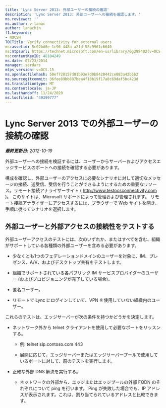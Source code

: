 ```yaml
---
title: 'Lync Server 2013: 外部ユーザーの接続の確認'
description: 'Lync Server 2013: 外部ユーザーへの接続を確認します。'
ms.reviewer: ''
ms.author: v-lanac
author: lanachin
f1.keywords:
- NOCSH
TOCTitle: Verify connectivity for external users
ms:assetid: 5c02bd6e-1c96-448a-a21d-58c9961c6640
ms:mtpsurl: https://technet.microsoft.com/en-us/library/Gg398402(v=OCS.15)
ms:contentKeyID: 48184249
ms.date: 07/23/2014
manager: serdars
mtps_version: v=OCS.15
ms.openlocfilehash: 50ef728157d01b93e7d0b8420442ce083a42b5b2
ms.sourcegitcommit: 36fee89bb887bea4f18b19f17a8c69daf5bc423d
ms.translationtype: MT
ms.contentlocale: ja-JP
ms.lasthandoff: 11/24/2020
ms.locfileid: "49399777"
---
```

# <a name="verify-connectivity-for-external-users-in-lync-server-2013"></a>Lync Server 2013 での外部ユーザーの接続の確認

<div data-xmlns="http://www.w3.org/1999/xhtml">

<div class="topic" data-xmlns="http://www.w3.org/1999/xhtml" data-msxsl="urn:schemas-microsoft-com:xslt" data-cs="https://msdn.microsoft.com/">

<div data-asp="https://msdn2.microsoft.com/asp">



</div>

<div id="mainSection">

<div id="mainBody">

<span> </span>

_**最終更新日:** 2012-10-19_

外部ユーザーへの接続を検証するには、ユーザーからサーバーおよびアクセスエッジサービスのポートへの接続を確認する必要があります。

構成を確認し、外部ユーザーのアクセスに必要なシナリオに対して適切なメッセージの接続、送受信、受信を行うことができるようにするための重要なリソース。リモート接続アナライザーサイト ( <http://www.testocsconnectivity.com> )。 このサイトは、Microsoft サポートによって管理および管理されます。 リモート接続アナライザーにアクセスするには、ブラウザーで Web サイトを開き、手順に従ってシナリオを選択します。

<div>

## <a name="test-connectivity-of-external-users-and-external-access"></a>外部ユーザーと外部アクセスの接続性をテストする

外部ユーザーアクセスのテストには、次のいずれか、またはすべてを含む、組織がサポートしている各種類の外部ユーザーを含める必要があります。

  - 少なくとも1つのフェデレーションドメインのユーザーを対象に、IM、プレゼンス、A/V、およびデスクトップ共有をテストします。

  - 組織でサポートされている各パブリック IM サービスプロバイダーのユーザー (およびプロビジョニングが完了している場合)。

  - 匿名ユーザー。

  - リモートで Lync にログインしていて、VPN を使用していない組織内のユーザー。

これらのテストは、エッジサーバーが次の条件を持つかどうかを決定します。

  - ネットワーク外から telnet クライアントを使用して必要なポートをリッスンする。
    
      - 例: telnet sip.contoso.com 443
    
      - 展開に応じて、エッジサーバーまたはエッジサーバープールで使用しているポートに対して、前のテストを実行します。

  - 正確な外部 DNS 解決を実行する。
    
      - ネットワークの外部から、エッジまたはエッジプールの外部 FQDN のそれぞれについて ping を行います。 Ping が失敗した場合でも、IP アドレスが表示されます。これは、割り当てられているアドレスと比較できます。

</div>

</div>

<span> </span>

</div>

</div>

</div>

